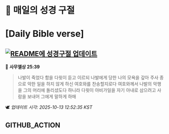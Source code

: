 # 🙏 매일의 성경 구절
# [Daily Bible verse]
## [![README에 성경구절 업데이트](https://github.com/DONGSUKA/first_test/actions/workflows/update-readme-bible.yml/badge.svg)](https://github.com/DONGSUKA/first_test/actions/workflows/update-readme-bible.yml)
<!-- START_BIBLE_VERSE -->
📖 **사무엘상 25:39**
> 나발이 죽었다 함을 다윗이 듣고 이르되 나발에게 당한 나의 모욕을 갚아 주사 종으로 악한 일을 하지 않게 하신 여호와를 찬송할지로다 여호와께서 나발의 악행을 그의 머리에 돌리셨도다 하니라 다윗이 아비가일을 자기 아내로 삼으려고 사람을 보내어 그에게 말하게 하매

🕊️ _업데이트 시각: 2025-10-13 12:52:35 KST_
  <!-- END_BIBLE_VERSE -->
## GITHUB_ACTION

